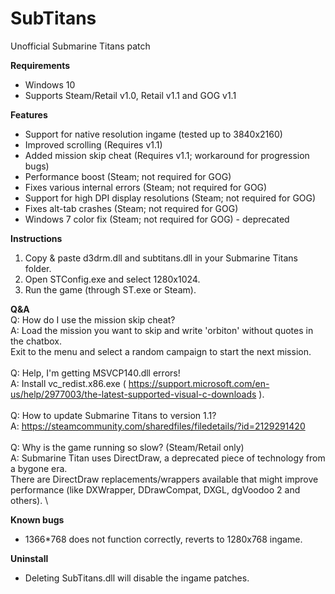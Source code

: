 # SubTitans
Unofficial Submarine Titans patch

**Requirements**
* Windows 10
* Supports Steam/Retail v1.0, Retail v1.1 and GOG v1.1

**Features**
* Support for native resolution ingame (tested up to 3840x2160)
* Improved scrolling (Requires v1.1)
* Added mission skip cheat (Requires v1.1; workaround for progression bugs)
* Performance boost (Steam; not required for GOG)
* Fixes various internal errors (Steam; not required for GOG)
* Support for high DPI display resolutions (Steam; not required for GOG)
* Fixes alt-tab crashes (Steam; not required for GOG)
* Windows 7 color fix (Steam; not required for GOG) - deprecated

**Instructions**
1. Copy & paste d3drm.dll and subtitans.dll in your Submarine Titans folder.
2. Open STConfig.exe and select 1280x1024.
3. Run the game (through ST.exe or Steam).

**Q&A** \
Q: How do I use the mission skip cheat? \
A: Load the mission you want to skip and write 'orbiton' without quotes in the chatbox. \
Exit to the menu and select a random campaign to start the next mission. \
 \
Q: Help, I'm getting MSVCP140.dll errors! \
A: Install vc_redist.x86.exe ( https://support.microsoft.com/en-us/help/2977003/the-latest-supported-visual-c-downloads ). \
 \
Q: How to update Submarine Titans to version 1.1? \
A: https://steamcommunity.com/sharedfiles/filedetails/?id=2129291420 \
 \
Q: Why is the game running so slow? (Steam/Retail only) \
A: Submarine Titan uses DirectDraw, a deprecated piece of technology from a bygone era. \
There are DirectDraw replacements/wrappers available that might improve performance (like DXWrapper, DDrawCompat, DXGL, dgVoodoo 2 and others). \

**Known bugs**
* 1366*768 does not function correctly, reverts to 1280x768 ingame.

**Uninstall**
* Deleting SubTitans.dll will disable the ingame patches.